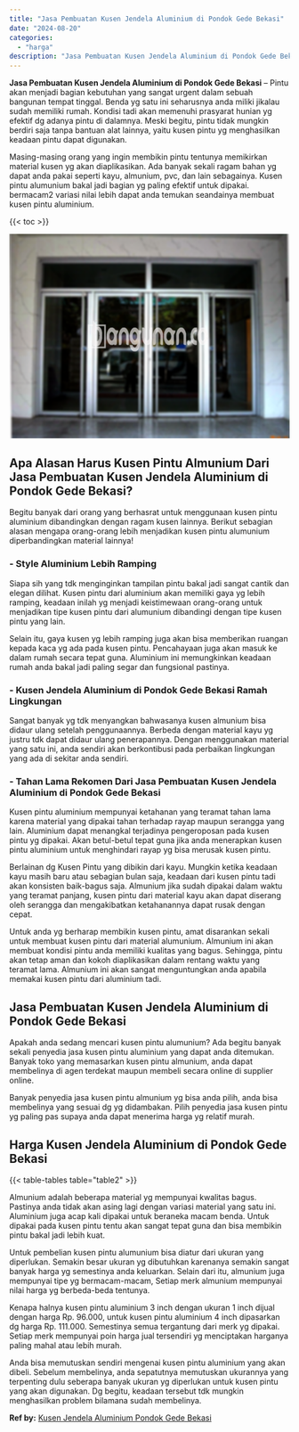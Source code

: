 ```yaml
---
title: "Jasa Pembuatan Kusen Jendela Aluminium di Pondok Gede Bekasi"
date: "2024-08-20"
categories: 
  - "harga"
description: "Jasa Pembuatan Kusen Jendela Aluminium di Pondok Gede Bekasi. Anda bisa memutuskan sendiri mengenai kusen pintu aluminium yang akan dibeli. Sebelum membeliny..."
---
```


**Jasa Pembuatan Kusen Jendela Aluminium di Pondok Gede Bekasi** – Pintu akan menjadi bagian kebutuhan yang sangat urgent dalam sebuah bangunan tempat tinggal. Benda yg satu ini seharusnya anda miliki jikalau sudah memiliki rumah. Kondisi tadi akan memenuhi prasyarat hunian yg efektif dg adanya pintu di dalamnya. Meski begitu, pintu tidak mungkin berdiri saja tanpa bantuan alat lainnya, yaitu kusen pintu yg menghasilkan keadaan pintu dapat digunakan.

Masing-masing orang yang ingin membikin pintu tentunya memikirkan material kusen yg akan diaplikasikan. Ada banyak sekali ragam bahan yg dapat anda pakai seperti kayu, almunium, pvc, dan lain sebagainya. Kusen pintu alumunium bakal jadi bagian yg paling efektif untuk dipakai. bermacam2 variasi nilai lebih dapat anda temukan seandainya membuat kusen pintu aluminium.

{{< toc >}}

![Jasa Pembuatan Kusen Jendela Aluminium di Pondok Gede Bekasi](/images/harga-kusen-jendela-alumunium-13.png)

## Apa Alasan Harus Kusen Pintu Almunium Dari Jasa Pembuatan Kusen Jendela Aluminium di Pondok Gede Bekasi?

Begitu banyak dari orang yang berhasrat untuk menggunaan kusen pintu aluminium dibandingkan dengan ragam kusen lainnya. Berikut sebagian alasan mengapa orang-orang lebih menjadikan kusen pintu alumunium diperbandingkan material lainnya!

### \- Style Aluminium Lebih Ramping

Siapa sih yang tdk menginginkan tampilan pintu bakal jadi sangat cantik dan elegan dilihat. Kusen pintu dari aluminium akan memiliki gaya yg lebih ramping, keadaan inilah yg menjadi keistimewaan orang-orang untuk menjadikan tipe kusen pintu dari alumunium dibandingi dengan tipe kusen pintu yang lain.

Selain itu, gaya kusen yg lebih ramping juga akan bisa memberikan ruangan kepada kaca yg ada pada kusen pintu. Pencahayaan juga akan masuk ke dalam rumah secara tepat guna. Aluminium ini memungkinkan keadaan rumah anda bakal jadi paling segar dan fungsional pastinya.

### \- Kusen Jendela Aluminium di Pondok Gede Bekasi Ramah Lingkungan

Sangat banyak yg tdk menyangkan bahwasanya kusen almunium bisa didaur ulang setelah penggunaannya. Berbeda dengan material kayu yg justru tdk dapat didaur ulang penerapannya. Dengan menggunakan material yang satu ini, anda sendiri akan berkontibusi pada perbaikan lingkungan yang ada di sekitar anda sendiri.

### \- Tahan Lama Rekomen Dari Jasa Pembuatan Kusen Jendela Aluminium di Pondok Gede Bekasi

Kusen pintu aluminium mempunyai ketahanan yang teramat tahan lama karena material yang dipakai tahan terhadap rayap maupun serangga yang lain. Aluminium dapat menangkal terjadinya pengeroposan pada kusen pintu yg dipakai. Akan betul-betul tepat guna jika anda menerapkan kusen pintu aluminium untuk menghindari rayap yg bisa merusak kusen pintu.

Berlainan dg Kusen Pintu yang dibikin dari kayu. Mungkin ketika keadaan kayu masih baru atau sebagian bulan saja, keadaan dari kusen pintu tadi akan konsisten baik-bagus saja. Almunium jika sudah dipakai dalam waktu yang teramat panjang, kusen pintu dari material kayu akan dapat diserang oleh serangga dan mengakibatkan ketahanannya dapat rusak dengan cepat.

Untuk anda yg berharap membikin kusen pintu, amat disarankan sekali untuk membuat kusen pintu dari material alumunium. Almunium ini akan membuat kondisi pintu anda memiliki kualitas yang bagus. Sehingga, pintu akan tetap aman dan kokoh diaplikasikan dalam rentang waktu yang teramat lama. Almunium ini akan sangat menguntungkan anda apabila memakai kusen pintu dari aluminium tadi.

## Jasa Pembuatan Kusen Jendela Aluminium di Pondok Gede Bekasi

Apakah anda sedang mencari kusen pintu alumunium? Ada begitu banyak sekali penyedia jasa kusen pintu aluminium yang dapat anda ditemukan. Banyak toko yang memasarkan kusen pintu almunium, anda dapat membelinya di agen terdekat maupun membeli secara online di supplier online.

Banyak penyedia jasa kusen pintu almunium yg bisa anda pilih, anda bisa membelinya yang sesuai dg yg didambakan. Pilih penyedia jasa kusen pintu yg paling pas supaya anda dapat menerima harga yg relatif murah.

## Harga Kusen Jendela Aluminium di Pondok Gede Bekasi

{{< table-tables table="table2" >}}

Almunium adalah beberapa material yg mempunyai kwalitas bagus. Pastinya anda tidak akan asing lagi dengan variasi material yang satu ini. Aluminium juga acap kali dipakai untuk beraneka macam benda. Untuk dipakai pada kusen pintu tentu akan sangat tepat guna dan bisa membikin pintu bakal jadi lebih kuat.

Untuk pembelian kusen pintu alumunium bisa diatur dari ukuran yang diperlukan. Semakin besar ukuran yg dibutuhkan karenanya semakin sangat banyak harga yg semestinya anda keluarkan. Selain dari itu, almunium juga mempunyai tipe yg bermacam-macam, Setiap merk almunium mempunyai nilai harga yg berbeda-beda tentunya.

Kenapa halnya kusen pintu aluminium 3 inch dengan ukuran 1 inch dijual dengan harga Rp. 96.000, untuk kusen pintu aluminium 4 inch dipasarkan dg harga Rp. 111.000. Semestinya semua tergantung dari merk yg dipakai. Setiap merk mempunyai poin harga jual tersendiri yg menciptakan harganya paling mahal atau lebih murah.

Anda bisa memutuskan sendiri mengenai kusen pintu aluminium yang akan dibeli. Sebelum membelinya, anda sepatutnya memutuskan ukurannya yang terpenting dulu seberapa banyak ukuran yg diperlukan untuk kusen pintu yang akan digunakan. Dg begitu, keadaan tersebut tdk mungkin menghasilkan problem bilamana sudah membelinya.

**Ref by:** [Kusen Jendela Aluminium Pondok Gede Bekasi](https://id.wikipedia.org/wiki/Kusen)
